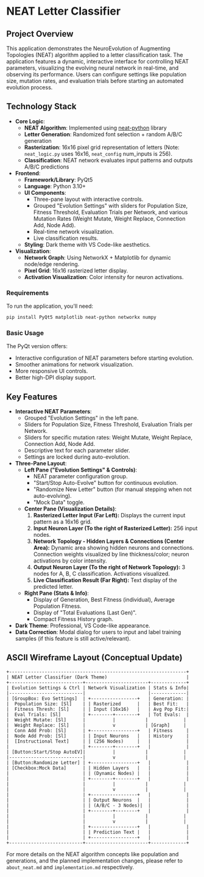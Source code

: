 # NEAT Letter Classifier

## Project Overview
This application demonstrates the NeuroEvolution of Augmenting Topologies (NEAT) algorithm applied to a letter classification task. The application features a dynamic, interactive interface for controlling NEAT parameters, visualizing the evolving neural network in real-time, and observing its performance. Users can configure settings like population size, mutation rates, and evaluation trials before starting an automated evolution process.

## Technology Stack
- **Core Logic**:
    - **NEAT Algorithm**: Implemented using [neat-python](https://github.com/CodeReclaimers/neat-python) library
    - **Letter Generation**: Randomized font selection + random A/B/C generation
    - **Rasterization**: 16x16 pixel grid representation of letters (Note: `neat_logic.py` uses 16x16, `neat_config` num_inputs is 256).
    - **Classification**: NEAT network evaluates input patterns and outputs A/B/C predictions
- **Frontend**:
    - **Framework/Library**: PyQt5
    - **Language**: Python 3.10+
    - **UI Components**:
        - Three-pane layout with interactive controls.
        - Grouped "Evolution Settings" with sliders for Population Size, Fitness Threshold, Evaluation Trials per Network, and various Mutation Rates (Weight Mutate, Weight Replace, Connection Add, Node Add).
        - Real-time network visualization.
        - Live classification results.
    - **Styling**: Dark theme with VS Code-like aesthetics.
- **Visualization**:
    - **Network Graph**: Using NetworkX + Matplotlib for dynamic node/edge rendering.
    - **Pixel Grid**: 16x16 rasterized letter display.
    - **Activation Visualization**: Color intensity for neuron activations.

### Requirements
To run the application, you'll need:
```bash
pip install PyQt5 matplotlib neat-python networkx numpy
```

### Basic Usage
The PyQt version offers:
- Interactive configuration of NEAT parameters before starting evolution.
- Smoother animations for network visualization.
- More responsive UI controls.
- Better high-DPI display support.

## Key Features
- **Interactive NEAT Parameters**:
    - Grouped "Evolution Settings" in the left pane.
    - Sliders for Population Size, Fitness Threshold, Evaluation Trials per Network.
    - Sliders for specific mutation rates: Weight Mutate, Weight Replace, Connection Add, Node Add.
    - Descriptive text for each parameter slider.
    - Settings are locked during auto-evolution.
- **Three-Pane Layout**:
    - **Left Pane ("Evolution Settings" & Controls)**:
        - NEAT parameter configuration group.
        - "Start/Stop Auto-Evolve" button for continuous evolution.
        - "Randomize New Letter" button (for manual stepping when not auto-evolving).
        - "Mock Data" toggle.
    - **Center Pane (Visualization Details)**:
        1.  **Rasterized Letter Input (Far Left):** Displays the current input pattern as a 16x16 grid.
        2.  **Input Neuron Layer (To the right of Rasterized Letter):** 256 input nodes.
        3.  **Network Topology - Hidden Layers & Connections (Center Area):** Dynamic area showing hidden neurons and connections. Connection weights visualized by line thickness/color; neuron activations by color intensity.
        4.  **Output Neuron Layer (To the right of Network Topology):** 3 nodes for A, B, C classification. Activations visualized.
        5.  **Live Classification Result (Far Right):** Text display of the predicted letter.
    - **Right Pane (Stats & Info)**:
        - Display of Generation, Best Fitness (individual), Average Population Fitness.
        - Display of "Total Evaluations (Last Gen)".
        - Compact Fitness History graph.
- **Dark Theme**: Professional, VS Code-like appearance.
- **Data Correction**: Modal dialog for users to input and label training samples (if this feature is still active/relevant).

## ASCII Wireframe Layout (Conceptual Update)
```
+-----------------------------------------------------------------+
| NEAT Letter Classifier (Dark Theme)                             |
+---------------------------+-----------------------+-------------+
| Evolution Settings & Ctrl | Network Visualization | Stats & Info|
|---------------------------|                       |-------------|
| [GroupBox: Evo Settings]  | +-----------------+   | Generation: |
|  Population Size: [Sl]    | | Rasterized      |   | Best Fit:   |
|  Fitness Thresh: [Sl]     | | Input (16x16)   |   | Avg Pop Fit:|
|  Eval Trials: [Sl]        | +--------+--------+   | Tot Evals:  |
|  Weight Mutate: [Sl]      |          |           |             |
|  Weight Replace: [Sl]     |          v           | [Graph]     |
|  Conn Add Prob: [Sl]      | +-----------------+   | Fitness     |
|  Node Add Prob: [Sl]      | | Input Neurons   |   | History     |
|  [Instructional Text]     | | (256 Nodes)     |   |             |
|                           | +--------+--------+   |             |
| [Button:Start/Stop AutoEV]|          |           |             |
|---------------------------|          v           |             |
| [Button:Randomize Letter] | +-----------------+   |             |
| [Checkbox:Mock Data]      | | Hidden Layers   |   |             |
|                           | | (Dynamic Nodes) |   |             |
|                           | +--------+--------+   |             |
|                           |          |           |             |
|                           |          v           |             |
|                           | +-----------------+   |             |
|                           | | Output Neurons  |   |             |
|                           | | (A/B/C - 3 Nodes)|  |             |
|                           | +--------+--------+   |             |
|                           |          |           |             |
|                           |          v           |             |
|                           | +-----------------+   |             |
|                           | | Prediction Text |   |             |
|                           | +-----------------+   |             |
+---------------------------+-----------------------+-------------+
```

For more details on the NEAT algorithm concepts like population and generations, and the planned implementation changes, please refer to `about_neat.md` and `implementation.md` respectively.
